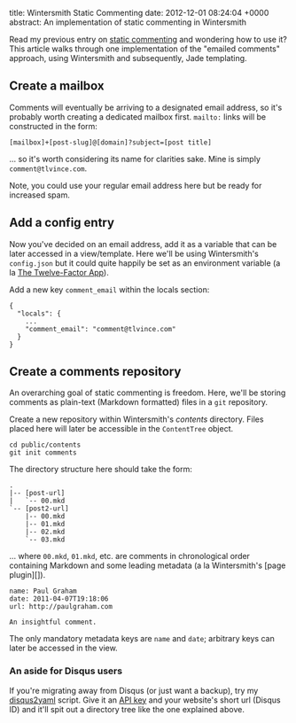 title: Wintersmith Static Commenting
date: 2012-12-01 08:24:04 +0000
abstract: An implementation of static commenting in Wintersmith

Read my previous entry on [static commenting][] and wondering how to use it?
This article walks through one implementation of the "emailed comments"
approach, using Wintersmith and subsequently, Jade templating.

## Create a mailbox

Comments will eventually be arriving to a designated email address, so it's
probably worth creating a dedicated mailbox first. `mailto:` links will be
constructed in the form:

    [mailbox]+[post-slug]@[domain]?subject=[post title]

... so it's worth considering its name for clarities sake. Mine is simply
`comment@tlvince.com`.

Note, you could use your regular email address here but be ready for increased
spam.

## Add a config entry

Now you've decided on an email address, add it as a variable that can be later
accessed in a view/template. Here we'll be using Wintersmith's `config.json`
but it could quite happily be set as an environment variable (a la [The
Twelve-Factor App][twelve-factor]).

Add a new key `comment_email` within the locals section:

    {
      "locals": {
        ...
        "comment_email": "comment@tlvince.com"
      }
    }

## Create a comments repository

An overarching goal of static commenting is freedom. Here, we'll be storing
comments as plain-text (Markdown formatted) files in a `git` repository.

Create a new repository within Wintersmith's *contents* directory. Files placed
here will later be accessible in the `ContentTree` object.

    cd public/contents
    git init comments

The directory structure here should take the form:

    .
    |-- [post-url]
    |   `-- 00.mkd
    `-- [post2-url]
        |-- 00.mkd
        |-- 01.mkd
        |-- 02.mkd
        `-- 03.mkd

... where `00.mkd`, `01.mkd`, etc. are comments in chronological order
containing Markdown and some leading metadata (a la Wintersmith's [page
plugin][]).

    name: Paul Graham
    date: 2011-04-07T19:18:06
    url: http://paulgraham.com

    An insightful comment.

The only mandatory metadata keys are `name` and `date`; arbitrary keys can
later be accessed in the view.

### An aside for Disqus users

If you're migrating away from Disqus (or just want a backup), try my
[disqus2yaml][] script. Give it an [API key][disqus-api] and your website's
short url (Disqus ID) and it'll spit out a directory tree like the one
explained above.

  [static commenting]: /static-commenting
  [twelve-factor]: http://www.12factor.net/
  [page-plugin]: https://github.com/jnordberg/wintersmith/#the-page-plugin
  [disqus2yaml]: https://github.com/tlvince/scripts-python/blob/master/disqus2yaml.py
  [disqus-api]: http://help.disqus.com/customer/portal/articles/472122-where-do-i-find-my-api-keys-

